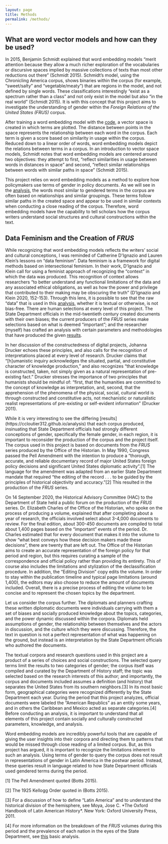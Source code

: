 ```yaml
---
layout: page
title: Methods
permalink: /methods/
---
```


## What are word vector models and how can they be used?

<p>In 2015, Benjamin Schmidt explained that word embedding models “merit attention because they allow a much richer exploration of the vocabularies or discursive spaces implied by massive collections of texts than most other reductions out there” (Schmidt 2015). Schmidt’s model, using the Chronicling America corpus, shows binaries within the corpus (for example, “sweet/salty” and “vegetable/meaty”) that are regions in the model, and not defined by single words. These classifications interestingly “exist as a spectrum rather than a class” and not only exist in the model but also “in the real world” (Schmidt 2015). It is with this concept that this project aims to investigate the understanding of gender within the <i>Foreign Relations of the United States (FRUS)</i> corpus.</p>

<p>After training a word embedding model with the <a href ="https://ccloutier312.github.io/code">code</a>, a vector space is created in which terms are plotted. The distance between points in the space represents the relationship between each word in the corpus. Each term is given a score based on similarity in usage within the corpus. Reduced down to a linear order of words, word embedding models depict the relations between terms in a corpus. In an introduction to vector space models, Schmidt notes that word embedding models are centered around two objectives: they attempt to first, “reflect similarities in usage between words in distances in space” and second, “reflect similar relationships between words with similar paths in space” (Schmidt 2015).</p>

<p>This project relies on word embedding models as a method to explore how policymakers use terms of gender in policy documents. As we will see in the <a href="https://ccloutier312.github.io/analysis">analysis</a>, the words most similar to gendered terms in the corpus are often based on relationships and similar groupings. These terms follow similar paths in the created space and appear to be used in similar contexts when conducting a close reading of the corpus. Therefore, word embedding models have the capability to tell scholars how the corpus writers understand social structures and cultural constructions within the text.</p>

## Data Feminism and the Creation of <i>FRUS</i>

<p>While recognizing that word embedding models reflects the writers’ social and cultural conceptions, I was reminded of Catherine D'Ignazio and Lauren Klein’s lessons on “data feminism”. Data feminism is a framework for digital methods based on intersectional feminism. In their work, D’Ignazio and Klein call for using a feminist approach of recognizing the “context” in which the data was produced. This recognition of context allows researchers “to better understand any functional limitations of the data and any associated ethical obligations, as well as how the power and privilege that contributed to their making may be obscuring the truth” (D’Ignazio and Klein 2020, 152-153). Through this lens, it is possible to see that the raw “data” that is used in this <a href="https://ccloutier312.github.io/analysis">analysis</a>, whether it is textual or otherwise, is not bias-free. There are human selections at every level of this project. The State Department officials in the mid-twentieth century created documents with their own biases; the current producers of the <i>FRUS</i> series make selections based on what is deemed “important”; and the researcher (myself) has crafted an analysis with certain parameters and methodologies that have produced the given <a href="https://ccloutier312.github.io/analysis">results</a>.</p>

<p>In her discussion of the constructedness of digital projects, Johanna Drucker echoes these principles, and also calls for the recognition of interpretations placed at every level of research. Drucker claims that “[h]umanistic inquiry acknowledges the situated, partial, and constitutive character of knowledge production,” and also recognizes “that knowledge is constructed, taken, not simply given as a natural representation of pre-existing fact.” Drucker stresses the importance of two principles that humanists should be mindful of: “first, that the humanities are committed to the concept of knowledge as interpretation, and, second, that the apprehension of the phenomena of the physical, social, cultural world is through constructed and constitutive acts, not mechanistic or naturalistic realist representations of pre-existing or self-evident information” (Drucker 2011).</p>

<p>While it is very interesting to see the differing [results](https://ccloutier312.github.io/analysis) that each corpus produced, insinuating that State Department officials had strongly different conceptions of gender, specifically the female gender, in each region, it is important to reconsider the production of the corpus and the project itself. The corpus used in this project is based on documents from the <i>FRUS</i> series produced by the Office of the Historian. In May 1990, Congress passed the Pell Amendment with the intention to produce a “thorough, accurate, and reliable documentary record of major United States foreign policy decisions and significant United States diplomatic activity”.[1] The language for the amendment was adapted from an earlier State Department mandate that required “the editing of the record . . . to be guided by the principles of historical objectivity and accuracy.”[2] This resulted in the production of the <i>FRUS</i> series.</p>

<p>On 14 September 2020, the Historical Advisory Committee (HAC) to the Department of State held a public forum on the production of the <i>FRUS</i> series. Dr. Elizabeth Charles of the Office of the Historian, who spoke on the process of producing a volume, explained that after completing about a year of research, the officials involved select about 3-4,000 documents to review. For the final edition, about 300-450 documents are compiled to total about 1,400 pages based on the “important” events of the period. Dr. Charles estimated that for every document that makes it into the volume to show “what best conveys how these decision makers made these decisions”, there are twenty that are left out. The Office of the Historian aims to create an accurate representation of the foreign policy for that period and region, but this requires curating a sample of the correspondence and official policy rather than providing its entirety. This of course also includes the limitations and stylization of the declassification procedure. In addition, the “Editing Division” copy edits the volume. In order to stay within the publication timeline and typical page limitations (around 1,400), the editors may also choose to reduce the amount of documents included. Overall, there is a precise process of editing the volume to be concise and to represent the chosen topics by the department.</p>

<p>Let us consider the corpus further. The diplomats and planners crafting these written diplomatic documents were individuals carrying with them a set of biases and socially produced knowledge about the topics, categories, and the power dynamic discussed within the corpora. Diplomats held assumptions of gender, the relationship between themselves and the actors in discussion, and the culture which they were discussing. Therefore, the text in question is not a perfect representation of what was happening on the ground, but instead is an interpretation by the State Department officials who authored the documents.</p>

<p>The textual corpora and research questions used in this project are a product of a series of choices and social constructions. The selected query terms limit the results to two categories of gender; the corpus itself was compiled and curated by the Department of History staff; the topic was selected based on the research interests of this author; and importantly, the corpus and documents included assumes a definition (and history) that separates the United States from its southern neighbors.[3] In its most basic form, geographical categories were recognized differently by the State Department each year. During the period that this project analyzes, official documents were labeled the “American Republics” as an entity some years, and in others the Caribbean and Mexico acted as separate categories.[4] Before conducting an analysis, it is important to understand that all elements of this project contain socially and culturally constructed parameters, knowledge, and analysis.</p>

<p>Word embedding models are incredibly powerful tools that are capable of giving the user insights into their corpora and directing them to patterns that would be missed through close reading of a limited corpus. But, as this project has argued, it is important to recognize the limitations inherent to such an analysis. Using terms of gender to query the corpus does not result in representations of gender in Latin America in the postwar period. Instead, these queries result in language related to how State Department officials used gendered terms during the period.</p>

<p>[1] The Pell Amendment quoted (Botts 2015).</p>
<p>[2] The 1925 Kellogg Order quoted in (Botts 2015).</p>
<p>[3] For a discussion of how to define “Latin America” and to understand the historical division of the hemisphere, see Moya, Jose C. *The Oxford Handbook of Latin American History*. New York: Oxford University Press, 2011.</p>
<p>[4] For more information on the breakdown of the <i>FRUS</i> volumes during this period and the prevalence of each nation in the eyes of the State Department, see <a href="http://ccloutier.com/mapping-policy/">this</a> basic analysis.</p>

